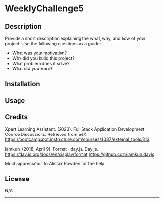 # WeeklyChallenge5
## Description

Provide a short description explaining the what, why, and how of your project. Use the following questions as a guide:

- What was your motivation?
- Why did you build this project? 
- What problem does it solve?
- What did you learn?


## Installation


## Usage




## Credits
Xpert Learning Assistant. (2023). Full Stack Application Development Course Discussions. Retrieved from edX. https://bootcampspot.instructure.com/courses/4087/external_tools/313

iamkun. (2018, April 9). Format · day.js. Day.js. 
https://day.js.org/docs/en/display/format 
https://github.com/iamkun/dayjs

Much appreciation to Alistair Rowden for the help

## License
N/A



---

